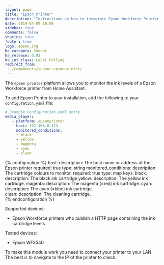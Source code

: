 ```yaml
---
layout: page
title: "Epson Printer"
description: "Instructions on how to integrate Epson Workforce Printer into Home Assistant."
date: 2019-04-09 16:00
sidebar: true
comments: false
sharing: true
footer: true
logo: epson.png
ha_category: Sensor
ha_release: 0.93
ha_iot_class: Local Polling
redirect_from:
 - /components/sensor.epsonprinter/
---
```


The `epson printer` platform allows you to monitor the ink levels of a Epson Workforce printer from Home
Assistant.

To add Epson Printer to your installation,
add the following to your `configuration.yaml` file:

```yaml
# Example configuration.yaml entry
media_player:
   - platform: epsonprinter
     host: 192.168.0.123
     monitored_conditions:
     - black
     - yellow
     - magenta
     - cyan
     - clean   
```

{% configuration %}
host:
  description: The host name or address of the Epson printer
  required: true
  type: string
monitored_conditions:
  description: The cartridge colours to monitor. 
  required: true
  type: map
  keys:
    black:
      description: The black ink cartridge
    yellow:
      description: The yellow ink cartridge.
    magenta:
      description: The magenta (=red) ink cartridge.
    cyan:
      description: The cyan (=blue) ink cartridge.      
    clean:
      description: The cleaning cartridge.      
{% endconfiguration %}

Supported devices:
- Epson Workforce printers who publish a HTTP page containing the ink cardridge levels

Tested devices:
- Epson WF3540

To make this module work you need to connect your printer to your LAN.
The best is to navigate to the IP of the printer to check.
